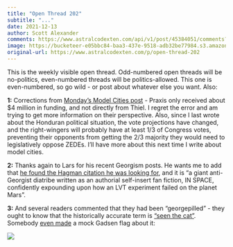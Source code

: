 ```yaml
---
title: "Open Thread 202"
subtitle: "..."
date: 2021-12-13
author: Scott Alexander
comments: https://www.astralcodexten.com/api/v1/post/45384051/comments?&all_comments=true
image: https://bucketeer-e05bbc84-baa3-437e-9518-adb32be77984.s3.amazonaws.com/public/images/746b7a5e-068e-46fb-81f8-a0cef07832b7_496x341.png
original-url: https://www.astralcodexten.com/p/open-thread-202
---
```

This is the weekly visible open thread. Odd-numbered open threads will be no-politics, even-numbered threads will be politics-allowed. This one is even-numbered, so go wild - or post about whatever else you want. Also:

**1:** Corrections from [Monday’s Model Cities post](https://astralcodexten.substack.com/p/model-city-monday-12621) \- Praxis only received about $4 million in funding, and not directly from Thiel. I regret the error and am trying to get more information on their perspective. Also, since I last wrote about the Honduran political situation, the vote projections have changed, and the right-wingers will probably have at least 1/3 of Congress votes, preventing their opponents from getting the 2/3 majority they would need to legislatively oppose ZEDEs. I’ll have more about this next time I write about model cities.

**2:** Thanks again to Lars for his recent Georgism posts. He wants me to add that [he found the Hagman citation he was looking for](https://twitter.com/larsiusprime/status/1469541646954115073), and it is “a giant anti-Georgist diatribe written as an authorial self-insert fan fiction, IN SPACE, confidently expounding upon how an LVT experiment failed on the planet Mars”.

**3:** And several readers commented that they had been “georgepilled” - they ought to know that the historically accurate term is [“seen the cat”](https://www.henrygeorge.org/catsup.htm). Somebody [even made](https://www.reddit.com/r/georgism/comments/gi8var/geodsden_flag/) a mock Gadsen flag about it:

[![](https://substackcdn.com/image/fetch/w_1456,c_limit,f_auto,q_auto:good,fl_progressive:steep/https%3A%2F%2Fbucketeer-e05bbc84-baa3-437e-9518-adb32be77984.s3.amazonaws.com%2Fpublic%2Fimages%2F2620def3-7626-4b11-aa52-5113fa029529_1024x683.png)](https://substackcdn.com/image/fetch/f_auto,q_auto:good,fl_progressive:steep/https%3A%2F%2Fbucketeer-e05bbc84-baa3-437e-9518-adb32be77984.s3.amazonaws.com%2Fpublic%2Fimages%2F2620def3-7626-4b11-aa52-5113fa029529_1024x683.png)
